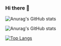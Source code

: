 ### Hi there 👋

![Anurag's GitHub stats](https://github-readme-stats.vercel.app/api?username=JulioSilverioBR&show_icons=true&theme=radical)

![Anurag's GitHub stats](https://github-readme-stats.vercel.app/api?username=JulioSilverioBR&hide=contribs,prs)


[![Top Langs](https://github-readme-stats.vercel.app/api/top-langs/?username=JulioSilverioBR&layout=compact)](https://github.com/anuraghazra/github-readme-stats)
